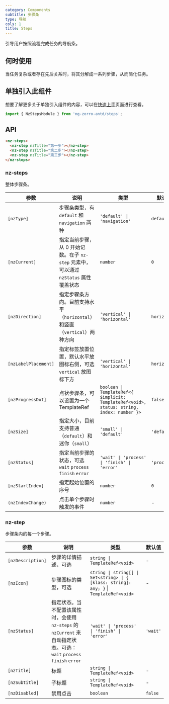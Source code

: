 ```yaml
---
category: Components
subtitle: 步骤条
type: 导航
cols: 1
title: Steps
---
```


引导用户按照流程完成任务的导航条。

## 何时使用

当任务复杂或者存在先后关系时，将其分解成一系列步骤，从而简化任务。

## 单独引入此组件

想要了解更多关于单独引入组件的内容，可以在[快速上手](/docs/getting-started/zh#单独引入某个组件)页面进行查看。

```ts
import { NzStepsModule } from 'ng-zorro-antd/steps';
```

## API

```html
<nz-steps>
  <nz-step nzTitle="第一步"></nz-step>
  <nz-step nzTitle="第二步"></nz-step>
  <nz-step nzTitle="第三步"></nz-step>
</nz-steps>
```

### nz-steps

整体步骤条。

| 参数 | 说明 | 类型 | 默认值 |
| --- | --- | --- | --- |
| `[nzType]` | 步骤条类型，有 `default` 和 `navigation` 两种 | `'default' \| 'navigation'` | `default` |
| `[nzCurrent]` | 指定当前步骤，从 0 开始记数。在子 `nz-step` 元素中，可以通过 `nzStatus` 属性覆盖状态 | `number` | `0` |
| `[nzDirection]` | 指定步骤条方向。目前支持水平（`horizontal`）和竖直（`vertical`）两种方向 | `'vertical' \| 'horizontal'` | `horizontal` |
| `[nzLabelPlacement]` | 指定标签放置位置，默认水平放图标右侧，可选 `vertical` 放图标下方 | `'vertical' \| 'horizontal'` | `horizontal` |
| `[nzProgressDot]` | 点状步骤条，可以设置为一个 TemplateRef | `boolean \| TemplateRef<{ $implicit: TemplateRef<void>, status: string, index: number }>` | `false` |
| `[nzSize]` | 指定大小，目前支持普通（`default`）和迷你（`small`） | `'small' \| 'default'` | `'default'` |
| `[nzStatus]` | 指定当前步骤的状态，可选 `wait` `process` `finish` `error` | `'wait' \| 'process' \| 'finish' \| 'error'` | `'process'` |
| `[nzStartIndex]` | 指定起始位置的序号 | `number` | `0` |
| `(nzIndexChange)` | 点击单个步骤时触发的事件 | `number` | - |

### nz-step

步骤条内的每一个步骤。

| 参数 | 说明 | 类型 | 默认值 |
| --- | --- | --- | --- |
| `[nzDescription]` | 步骤的详情描述，可选 | `string \| TemplateRef<void>` | - |
| `[nzIcon]` | 步骤图标的类型，可选 | `string \| string[] \| Set<string> \| { [klass: string]: any; }`  \|  `TemplateRef<void>` | - |
| `[nzStatus]` | 指定状态。当不配置该属性时，会使用 `nz-steps` 的 `nzCurrent` 来自动指定状态。可选：`wait` `process` `finish` `error` | `'wait' \| 'process' \| 'finish' \| 'error'` | `'wait'` |
| `[nzTitle]` | 标题 | `string \| TemplateRef<void>` | - |
| `[nzSubtitle]` | 子标题 | `string \| TemplateRef<void>` | - |
| `[nzDisabled]` | 禁用点击 | `boolean` | `false` |
